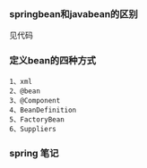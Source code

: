 ### springbean和javabean的区别
见代码
### 定义bean的四种方式
```aidl
1、xml
2、@bean
3、@Component
4、BeanDefinition
5、FactoryBean
6、Suppliers
```

### spring 笔记
